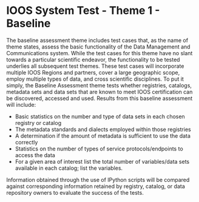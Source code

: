 IOOS System Test - Theme 1 - Baseline 
==============

The baseline assessment theme includes test cases that, as the name of theme states, assess the basic functionality of the Data Management and Communications system. While the test cases for this theme have no slant towards a particular scientific endeavor, the functionality to be tested underlies all subsequent test themes. These test cases will incorporate multiple IOOS Regions and partners, cover a large geographic scope, employ multiple types of data, and cross scientific disciplines. To put it simply, the Baseline Assessment theme tests whether registries, catalogs, metadata sets and data sets that are known to meet IOOS certification can be discovered, accessed and used. Results from this baseline assessment will include:


* Basic statistics on the number and type of data sets in each chosen registry or catalog
* The metadata standards and dialects employed within those registries
* A determination if the amount of metadata is sufficient to use the data correctly
* Statistics on the number of types of service protocols/endpoints to access the data
* For a given area of interest list the total number of variables/data sets available in each catalog; list the variables.


Information obtained through the use of IPython scripts will be compared against corresponding information retained by registry, catalog, or data repository owners to evaluate the success of the tests.
